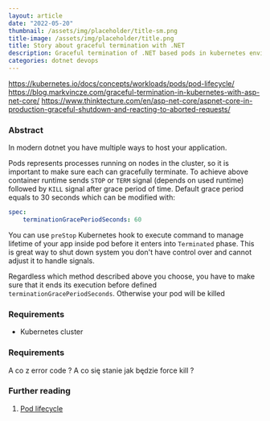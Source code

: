 ```yaml
---
layout: article
date: "2022-05-20"
thumbnail: /assets/img/placeholder/title-sm.png
title-image: /assets/img/placeholder/title.png
title: Story about graceful termination with .NET
description: Graceful termination of .NET based pods in kubernetes environment
categories: dotnet devops
---
```


https://kubernetes.io/docs/concepts/workloads/pods/pod-lifecycle/
https://blog.markvincze.com/graceful-termination-in-kubernetes-with-asp-net-core/
https://www.thinktecture.com/en/asp-net-core/aspnet-core-in-production-graceful-shutdown-and-reacting-to-aborted-requests/

### Abstract

In modern dotnet you have multiple ways to host your application.

Pods represents processes running on nodes in the cluster, so it is important to make sure each can gracefully terminate.
To achieve above container runtime sends `STOP` or `TERM` signal (depends on used runtime) followed by `KILL` signal after grace period of time.
Default grace period equals to 30 seconds which can be modified with:
```yaml
spec:
    terminationGracePeriodSeconds: 60
```

You can use `preStop` Kubernetes hook to execute command to manage lifetime of your app inside pod before it enters into `Terminated` phase.
This is great way to shut down system you don't have control over and cannot adjust it to handle signals.


Regardless which method described above you choose, you have to make sure that it ends its execution before defined `terminationGracePeriodSeconds`.
Otherwise your pod will be killed

### Requirements

* Kubernetes cluster

### Requirements

A co z error code ?
A co się stanie jak będzie force kill ? 

### Further reading

1. [Pod lifecycle](https://kubernetes.io/docs/concepts/workloads/pods/pod-lifecycle/)